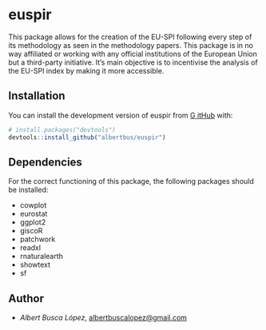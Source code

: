 
<!-- README.md is generated from README.Rmd. Please edit that file -->

# euspir

<!-- badges: start -->
<!-- badges: end -->

This package allows for the creation of the EU-SPI following every step
of its methodology as seen in the methodology papers. This package is in
no way affiliated or working with any official institutions of the
European Union but a third-party initiative. It’s main objective is to
incentivise the analysis of the EU-SPI index by making it more
accessible.

## Installation

You can install the development version of euspir from [G
itHub](https://github.com/) with:

``` r
# install.packages("devtools")
devtools::install_github("albertbus/euspir")
```

## Dependencies

For the correct functioning of this package, the following packages
should be installed:

- cowplot
- eurostat
- ggplot2
- giscoR
- patchwork
- readxl
- rnaturalearth
- showtext
- sf

## Author

- *Albert Busca López*, <albertbuscalopez@gmail.com>
